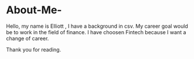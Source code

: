 # About-Me-

Hello, my name is Elliott , I have a background in csv. 
My career goal would be to work in the field of finance. 
I have choosen Fintech because I want a change of career. 

Thank you for reading. 

